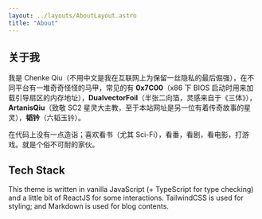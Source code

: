 ```yaml
---
layout: ../layouts/AboutLayout.astro
title: "About"
---
```


## 关于我

我是 Chenke Qiu（不用中文是我在互联网上为保留一丝隐私的最后倔强），在不同平台有一堆奇奇怪怪的马甲，常见的有 **0x7C00**（x86 下 BIOS 启动时用来加载引导扇区的内存地址），**DualvectorFoil**（半张二向箔，灵感来自于《三体》），**ArtanisQiu**（致敬 SC2 星灵大主教，至于本站网址是另一位有着传奇故事的星灵），**韬钤**（六韬玉钤）。

在代码上没有一点造诣；喜欢看书（尤其 Sci-Fi），看番，看剧，看电影，打游戏。就是个俗不可耐的家伙。

## Tech Stack

This theme is written in vanilla JavaScript (+ TypeScript for type checking) and a little bit of ReactJS for some interactions. TailwindCSS is used for styling; and Markdown is used for blog contents.